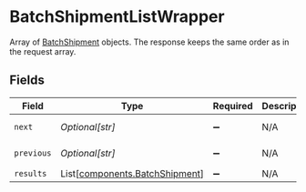 # BatchShipmentListWrapper

Array of <a href="#section/Batch-Shipment">BatchShipment</a> objects. 
The response keeps the same order as in the request array.


## Fields

| Field                                                                      | Type                                                                       | Required                                                                   | Description                                                                | Example                                                                    |
| -------------------------------------------------------------------------- | -------------------------------------------------------------------------- | -------------------------------------------------------------------------- | -------------------------------------------------------------------------- | -------------------------------------------------------------------------- |
| `next`                                                                     | *Optional[str]*                                                            | :heavy_minus_sign:                                                         | N/A                                                                        | baseurl?page=3&results=10                                                  |
| `previous`                                                                 | *Optional[str]*                                                            | :heavy_minus_sign:                                                         | N/A                                                                        | baseurl?page=1&results=10                                                  |
| `results`                                                                  | List[[components.BatchShipment](../../models/components/batchshipment.md)] | :heavy_minus_sign:                                                         | N/A                                                                        |                                                                            |